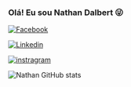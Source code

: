 
### Olá! Eu sou Nathan Dalbert 😜

[![Facebook](https://img.shields.io/badge/Facebook-1877F2?style=for-the-badge&logo=facebook&logoColor=white
)](https://facebook.com/nathandalbert)

[![Linkedin](https://img.shields.io/badge/LinkedIn-0077B5?style=for-the-badge&logo=linkedin&logoColor=white
)](https://Linkedin.com/nathandalbert)

[![instragram](https://img.shields.io/badge/Instagram-E4405F?style=for-the-badge&logo=instagram&logoColor=white
)](https://instragarm.com/nathandalbert)


![Nathan GitHub stats](https://github-readme-stats.vercel.app/api?username=NathanDalbert&show_icons=true&theme=dark)
